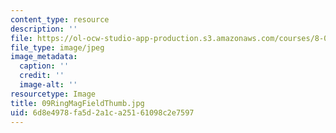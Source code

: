```yaml
---
content_type: resource
description: ''
file: https://ol-ocw-studio-app-production.s3.amazonaws.com/courses/8-02t-electricity-and-magnetism-spring-2005/6d8e4978fa5d2a1ca25161098c2e7597_09RingMagFieldThumb.jpg
file_type: image/jpeg
image_metadata:
  caption: ''
  credit: ''
  image-alt: ''
resourcetype: Image
title: 09RingMagFieldThumb.jpg
uid: 6d8e4978-fa5d-2a1c-a251-61098c2e7597
---
```

